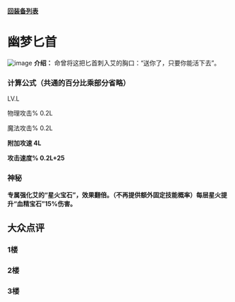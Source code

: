 [**回装备列表**](index.md)   
# 幽梦匕首
![image](https://user-images.githubusercontent.com/35645329/193961843-be4f6365-af77-473e-a108-7ca4a804be2c.png) **介绍：** 命曾将这把匕首刺入艾的胸口：“送你了，只要你能活下去”。   
### 计算公式（共通的百分比乘部分省略）
LV.L   

物理攻击% 0.2L   

魔法攻击% 0.2L   

**附加攻速 4L**      

**攻击速度% 0.2L+25**   

### 神秘
**专属强化艾的“星火宝石”，效果翻倍。（不再提供额外固定技能概率）每层星火提升“血精宝石”15%伤害。**

## 大众点评
### 1楼

### 2楼 

### 3楼 
